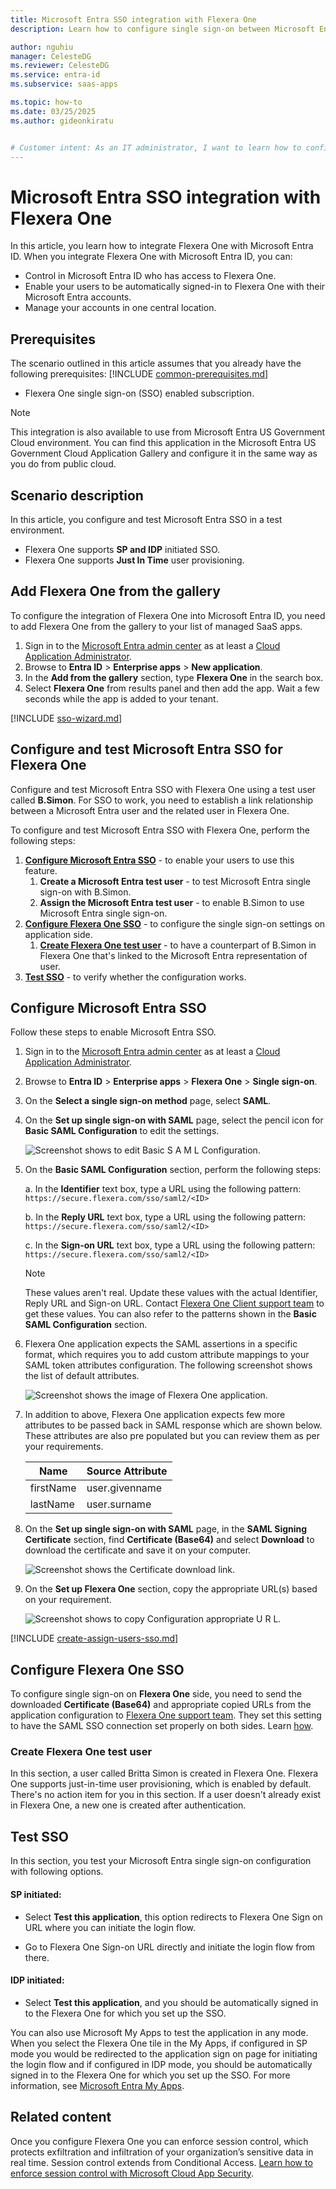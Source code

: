 ```yaml
---
title: Microsoft Entra SSO integration with Flexera One
description: Learn how to configure single sign-on between Microsoft Entra ID and Flexera One.

author: nguhiu
manager: CelesteDG
ms.reviewer: CelesteDG
ms.service: entra-id
ms.subservice: saas-apps

ms.topic: how-to
ms.date: 03/25/2025
ms.author: gideonkiratu


# Customer intent: As an IT administrator, I want to learn how to configure single sign-on between Microsoft Entra ID and Flexera One so that I can control who has access to Flexera One, enable automatic sign-in with Microsoft Entra accounts, and manage my accounts in one central location.
---
```


# Microsoft Entra SSO integration with Flexera One

In this article,  you learn how to integrate Flexera One with Microsoft Entra ID. When you integrate Flexera One with Microsoft Entra ID, you can:

* Control in Microsoft Entra ID who has access to Flexera One.
* Enable your users to be automatically signed-in to Flexera One with their Microsoft Entra accounts.
* Manage your accounts in one central location.

## Prerequisites

The scenario outlined in this article assumes that you already have the following prerequisites:
[!INCLUDE [common-prerequisites.md](~/identity/saas-apps/includes/common-prerequisites.md)]
* Flexera One single sign-on (SSO) enabled subscription.

> [!NOTE]
> This integration is also available to use from Microsoft Entra US Government Cloud environment. You can find this application in the Microsoft Entra US Government Cloud Application Gallery and configure it in the same way as you do from public cloud.

## Scenario description

In this article,  you configure and test Microsoft Entra SSO in a test environment.

* Flexera One supports **SP and IDP** initiated SSO.
* Flexera One supports **Just In Time** user provisioning.

## Add Flexera One from the gallery

To configure the integration of Flexera One into Microsoft Entra ID, you need to add Flexera One from the gallery to your list of managed SaaS apps.

1. Sign in to the [Microsoft Entra admin center](https://entra.microsoft.com) as at least a [Cloud Application Administrator](~/identity/role-based-access-control/permissions-reference.md#cloud-application-administrator).
1. Browse to **Entra ID** > **Enterprise apps** > **New application**.
1. In the **Add from the gallery** section, type **Flexera One** in the search box.
1. Select **Flexera One** from results panel and then add the app. Wait a few seconds while the app is added to your tenant.

 [!INCLUDE [sso-wizard.md](~/identity/saas-apps/includes/sso-wizard.md)]

<a name='configure-and-test-azure-ad-sso-for-flexera-one'></a>

## Configure and test Microsoft Entra SSO for Flexera One

Configure and test Microsoft Entra SSO with Flexera One using a test user called **B.Simon**. For SSO to work, you need to establish a link relationship between a Microsoft Entra user and the related user in Flexera One.

To configure and test Microsoft Entra SSO with Flexera One, perform the following steps:

1. **[Configure Microsoft Entra SSO](#configure-azure-ad-sso)** - to enable your users to use this feature.
    1. **Create a Microsoft Entra test user** - to test Microsoft Entra single sign-on with B.Simon.
    1. **Assign the Microsoft Entra test user** - to enable B.Simon to use Microsoft Entra single sign-on.
1. **[Configure Flexera One SSO](#configure-flexera-one-sso)** - to configure the single sign-on settings on application side.
    1. **[Create Flexera One test user](#create-flexera-one-test-user)** - to have a counterpart of B.Simon in Flexera One that's linked to the Microsoft Entra representation of user.
1. **[Test SSO](#test-sso)** - to verify whether the configuration works.

<a name='configure-azure-ad-sso'></a>

## Configure Microsoft Entra SSO

Follow these steps to enable Microsoft Entra SSO.

1. Sign in to the [Microsoft Entra admin center](https://entra.microsoft.com) as at least a [Cloud Application Administrator](~/identity/role-based-access-control/permissions-reference.md#cloud-application-administrator).
1. Browse to **Entra ID** > **Enterprise apps** > **Flexera One** > **Single sign-on**.
1. On the **Select a single sign-on method** page, select **SAML**.
1. On the **Set up single sign-on with SAML** page, select the pencil icon for **Basic SAML Configuration** to edit the settings.

   ![Screenshot shows to edit Basic S A M L Configuration.](common/edit-urls.png "Basic Configuration")

1. On the **Basic SAML Configuration** section, perform the following steps: 

    a. In the **Identifier** text box, type a URL using the following pattern:
    `https://secure.flexera.com/sso/saml2/<ID>`

    b. In the **Reply URL** text box, type a URL using the following pattern:
    `https://secure.flexera.com/sso/saml2/<ID>`

    c. In the **Sign-on URL** text box, type a URL using the following pattern:
    `https://secure.flexera.com/sso/saml2/<ID>`

	> [!NOTE]
	> These values aren't real. Update these values with the actual Identifier, Reply URL and Sign-on URL. Contact [Flexera One Client support team](mailto:support@flexera.com) to get these values. You can also refer to the patterns shown in the **Basic SAML Configuration** section.

1. Flexera One application expects the SAML assertions in a specific format, which requires you to add custom attribute mappings to your SAML token attributes configuration. The following screenshot shows the list of default attributes.

	![Screenshot shows the image of Flexera One application.](common/default-attributes.png "Attributes")

1. In addition to above, Flexera One application expects few more attributes to be passed back in SAML response which are shown below. These attributes are also pre populated but you can review them as per your requirements.
	
	| Name | Source Attribute |
	| ------- | --------- |
	| firstName | user.givenname |
    | lastName | user.surname |

1. On the **Set up single sign-on with SAML** page, in the **SAML Signing Certificate** section,  find **Certificate (Base64)** and select **Download** to download the certificate and save it on your computer.

	![Screenshot shows the Certificate download link.](common/certificatebase64.png "Certificate")

1. On the **Set up Flexera One** section, copy the appropriate URL(s) based on your requirement.

	![Screenshot shows to copy Configuration appropriate U R L.](common/copy-configuration-urls.png "Configuration")

<a name='create-an-azure-ad-test-user'></a>

[!INCLUDE [create-assign-users-sso.md](~/identity/saas-apps/includes/create-assign-users-sso.md)]

## Configure Flexera One SSO

To configure single sign-on on **Flexera One** side, you need to send the downloaded **Certificate (Base64)** and appropriate copied URLs from the application configuration to [Flexera One support team](mailto:support@flexera.com). They set this setting to have the SAML SSO connection set properly on both sides. Learn [how](https://docs.flexera.com/flexera/EN/Administration/AzureADSSO.htm).

### Create Flexera One test user

In this section, a user called Britta Simon is created in Flexera One. Flexera One supports just-in-time user provisioning, which is enabled by default. There's no action item for you in this section. If a user doesn't already exist in Flexera One, a new one is created after authentication.

## Test SSO 

In this section, you test your Microsoft Entra single sign-on configuration with following options. 

#### SP initiated:

* Select **Test this application**, this option redirects to Flexera One Sign on URL where you can initiate the login flow.  

* Go to Flexera One Sign-on URL directly and initiate the login flow from there.

#### IDP initiated:

* Select **Test this application**, and you should be automatically signed in to the Flexera One for which you set up the SSO. 

You can also use Microsoft My Apps to test the application in any mode. When you select the Flexera One tile in the My Apps, if configured in SP mode you would be redirected to the application sign on page for initiating the login flow and if configured in IDP mode, you should be automatically signed in to the Flexera One for which you set up the SSO. For more information, see [Microsoft Entra My Apps](/azure/active-directory/manage-apps/end-user-experiences#azure-ad-my-apps).

## Related content

Once you configure Flexera One you can enforce session control, which protects exfiltration and infiltration of your organization’s sensitive data in real time. Session control extends from Conditional Access. [Learn how to enforce session control with Microsoft Cloud App Security](/cloud-app-security/proxy-deployment-aad).

